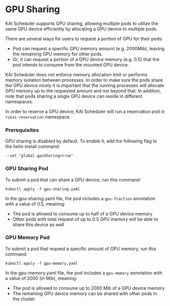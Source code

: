# GPU Sharing
KAI Scheduler supports GPU sharing, allowing multiple pods to utilize the same GPU device efficiently by allocating a GPU device to multiple pods.

There are several ways for users to request a portion of GPU for their pods:
* Pod can request a specific GPU memory amount (e.g. 2000Mib), leaving the remaining GPU memory for other pods.
* Or, it can request a portion of a GPU device memory (e.g. 0.5) that the pod intends to consume from the mounted GPU device.

KAI Scheduler does not enforce memory allocation limit or performs memory isolation between processes.
In order to make sure the pods share the GPU device nicely it is important that the running processes will allocate GPU memory up to the requested amount and not beyond that.
In addition, note that pods sharing a single GPU device can reside in different namespaces.

In order to reserve a GPU device, KAI Scheduler will run a reservation pod in `runai-reservation` namespace.


### Prerequisites
GPU sharing is disabled by default. To enable it, add the following flag to the helm install command:
```
--set "global.gpuSharing=true"
```

### GPU Sharing Pod
To submit a pod that can share a GPU device, run this command:
```
kubectl apply -f gpu-sharing.yaml
```

In the gpu-sharing.yaml file, the pod includes a `gpu-fraction` annotation with a value of 0.5, meaning:
* The pod is allowed to consume up to half of a GPU device memory
* Other pods with total request of up to 0.5 GPU memory will be able to share this device as well


### GPU Memory Pod
To submit a pod that request a specific amount of GPU memory, run this command:
```
kubectl apply -f gpu-memory.yaml
```
In the gpu-memory.yaml file, the pod includes a `gpu-memory` annotation with a value of 2000 (in Mib), meaning:
* The pod is allowed to consume up to 2000 Mib of a GPU device memory
* The remaining GPU device memory can be shared with other pods in the cluster